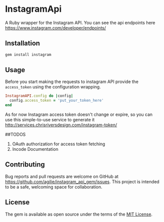 # InstagramApi

A Ruby wrapper for the Instagram API. You can see the api endpoints here https://www.instagram.com/developer/endpoints/

## Installation

```ruby
gem install instagram
```

## Usage

Before you start making the requests to instagram API provide the `access_token` using the configuration
wrapping.

```ruby
InstagramAPI.config do |config|
  config.access_token = 'put_your_token_here'
end
```

As for now Instagram access token doesn't change or expire, so you can use this simple-to-use service
to generate it http://services.chrisriversdesign.com/instagram-token/

##TODOS

1. OAuth authorization for access token fetching
2. Incode Documentation

## Contributing

Bug reports and pull requests are welcome on GitHub at https://github.com/agilie/instagram_api_gem/issues. 
This project is intended to be a safe, welcoming space for collaboration.

## License

The gem is available as open source under the terms of the [MIT License](http://opensource.org/licenses/MIT).

